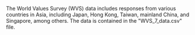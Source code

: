 The World Values Survey (WVS) data includes responses from various countries in Asia, including Japan, Hong Kong, Taiwan, mainland China, and Singapore, among others. The data is contained in the "WVS_7_data.csv" file.
